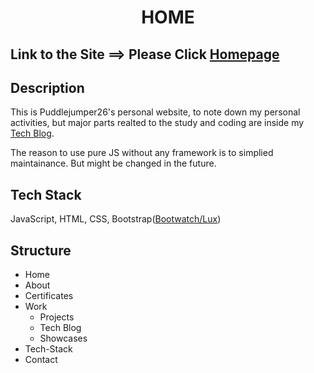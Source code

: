<h1 align='center'> HOME</h1>

## Link to the Site ==> Please Click [Homepage](https://puddlejumper26.github.io/homepage/home)

## Description
This is Puddlejumper26's personal website, to note down my personal activities, but major parts realted to the study and coding are inside my [Tech Blog](https://github.com/puddlejumper26/blogs#puddlejumper26s-blog-).

The reason to use pure JS without any framework is to simplied maintainance. But might be changed in the future.

## Tech Stack
JavaScript, HTML, CSS, Bootstrap([Bootwatch/Lux](https://bootswatch.com/lux/))

## Structure
<ul>
    <li>Home</li>
    <li>About</li>
    <li>Certificates</li>
    <li>
      Work
      <ul>
        <li>Projects</li>
        <li>Tech Blog</li>
        <li>Showcases</li>
      </ul>
    </li>
    <li>Tech-Stack</li>
    <li>Contact</li>
</ul>

